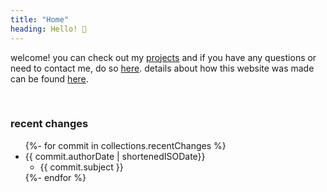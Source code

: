 ```yaml
---
title: "Home"
heading: Hello! 👋
---
```


welcome! you can check out my [projects](/projects) and if you have any questions or need to contact me, do so [here](/contact). details about how this website was made can be found [here](/about).

<br>

### recent changes
<ul>
  {%- for commit in collections.recentChanges %}
        <li>{{ commit.authorDate | shortenedISODate}}
        <ul>
            <li>{{ commit.subject }}</li>
        </ul>
        </li>
  {%- endfor %}
</ul>
